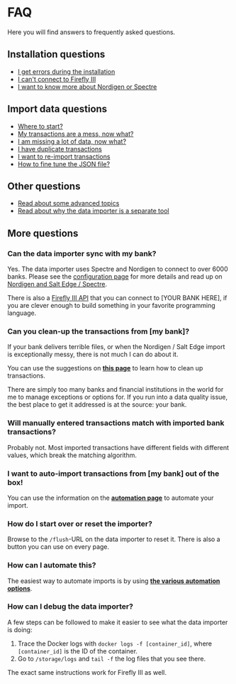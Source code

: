 # FAQ

Here you will find answers to frequently asked questions.

## Installation questions

- [I get errors during the installation](installation-errors.md)
- [I can't connect to Firefly III](connection-errors.md)
- [I want to know more about Nordigen or Spectre](spectre-and-nordigen.md)

## Import data questions

- [Where to start?](where-to-start.md)
- [My transactions are a mess, now what?](messy-transactions.md)
- [I am missing a lot of data, now what?](missing-data.md)
- [I have duplicate transactions](duplicates.md)
- [I want to re-import transactions](re-import.md)
- [How to fine tune the JSON file?](json.md)

## Other questions

- [Read about some advanced topics](../advanced/index.md)
- [Read about why the data importer is a separate tool](../more-information/separate-tool.md)

## More questions

### Can the data importer sync with my bank?

Yes. The data importer uses Spectre and Nordigen to connect to over 6000 banks. Please see the [configuration page](../installation/configuration.md) for more details and read up on [Nordigen and Salt Edge / Spectre](spectre-and-nordigen.md).

There is also a [Firefly III API](../../firefly-iii/index.md) that you can connect to \[YOUR BANK HERE\], if you are clever enough to build something in your favorite programming language.

### Can you clean-up the transactions from \[my bank\]?

If your bank delivers terrible files, or when the Nordigen / Salt Edge import is exceptionally messy, there is not much I can do about it.

You can use the suggestions on **[this page](messy-transactions.md)** to learn how to clean up transactions.

There are simply too many banks and financial institutions in the world for me to manage exceptions or options for. If you run into a data quality issue, the best place to get it addressed is at the source: your bank.

### Will manually entered transactions match with imported bank transactions?

Probably not. Most imported transactions have different fields with different values, which break the matching algorithm. 

### I want to auto-import transactions from \[my bank\] out of the box!

You can use the information on the **[automation page](../advanced/automation.md)** to automate your import.

### How do I start over or reset the importer?

Browse to the `/flush`-URL on the data importer to reset it. There is also a button you can use on every page.

### How can I automate this?

The easiest way to automate imports is by using **[the various automation options](../advanced/automation.md)**.

### How can I debug the data importer?

A few steps can be followed to make it easier to see what the data importer is doing:

1. Trace the Docker logs with `docker logs -f [container_id]`, where `[container_id]` is the ID of the container.
2. Go to `/storage/logs` and `tail -f` the log files that you see there.

The exact same instructions work for Firefly III as well.
